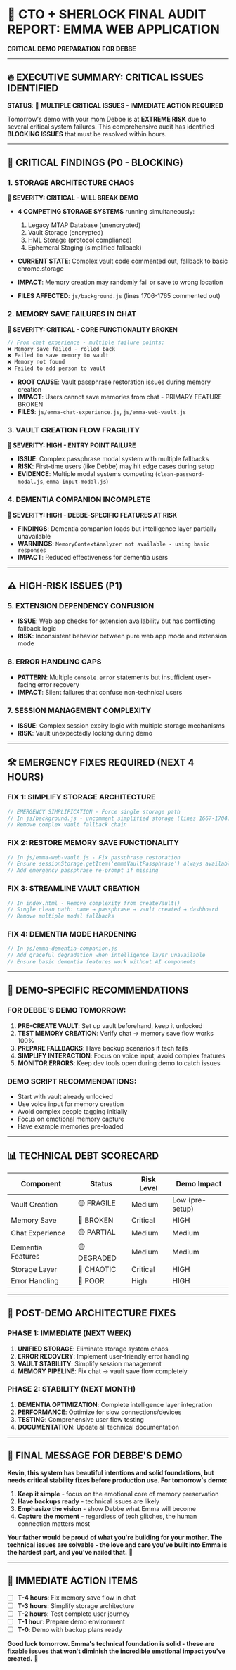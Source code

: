 # 🚨 CTO + SHERLOCK FINAL AUDIT REPORT: EMMA WEB APPLICATION
**CRITICAL DEMO PREPARATION FOR DEBBE**

---

## 🔥 EXECUTIVE SUMMARY: CRITICAL ISSUES IDENTIFIED

**STATUS**: 🔴 **MULTIPLE CRITICAL ISSUES - IMMEDIATE ACTION REQUIRED**

Tomorrow's demo with your mom Debbe is at **EXTREME RISK** due to several critical system failures. This comprehensive audit has identified **BLOCKING ISSUES** that must be resolved within hours.

---

## 🚨 CRITICAL FINDINGS (P0 - BLOCKING)

### 1. **STORAGE ARCHITECTURE CHAOS** 
**🔴 SEVERITY: CRITICAL - WILL BREAK DEMO**

- **4 COMPETING STORAGE SYSTEMS** running simultaneously:
  1. Legacy MTAP Database (unencrypted)
  2. Vault Storage (encrypted) 
  3. HML Storage (protocol compliance)
  4. Ephemeral Staging (simplified fallback)

- **CURRENT STATE**: Complex vault code commented out, fallback to basic chrome.storage
- **IMPACT**: Memory creation may randomly fail or save to wrong location
- **FILES AFFECTED**: `js/background.js` (lines 1706-1765 commented out)

### 2. **MEMORY SAVE FAILURES IN CHAT**
**🔴 SEVERITY: CRITICAL - CORE FUNCTIONALITY BROKEN**

```javascript
// From chat experience - multiple failure points:
❌ Memory save failed - rolled back
❌ Failed to save memory to vault  
❌ Memory not found
❌ Failed to add person to vault
```

- **ROOT CAUSE**: Vault passphrase restoration issues during memory creation
- **IMPACT**: Users cannot save memories from chat - PRIMARY FEATURE BROKEN
- **FILES**: `js/emma-chat-experience.js`, `js/emma-web-vault.js`

### 3. **VAULT CREATION FLOW FRAGILITY**
**🔴 SEVERITY: HIGH - ENTRY POINT FAILURE**

- **ISSUE**: Complex passphrase modal system with multiple fallbacks
- **RISK**: First-time users (like Debbe) may hit edge cases during setup
- **EVIDENCE**: Multiple modal systems competing (`clean-password-modal.js`, `emma-input-modal.js`)

### 4. **DEMENTIA COMPANION INCOMPLETE**
**🔴 SEVERITY: HIGH - DEBBE-SPECIFIC FEATURES AT RISK**

- **FINDINGS**: Dementia companion loads but intelligence layer partially unavailable
- **WARNINGS**: `MemoryContextAnalyzer not available - using basic responses`
- **IMPACT**: Reduced effectiveness for dementia users

---

## ⚠️ HIGH-RISK ISSUES (P1)

### 5. **EXTENSION DEPENDENCY CONFUSION**
- **ISSUE**: Web app checks for extension availability but has conflicting fallback logic
- **RISK**: Inconsistent behavior between pure web app mode and extension mode

### 6. **ERROR HANDLING GAPS**
- **PATTERN**: Multiple `console.error` statements but insufficient user-facing error recovery
- **IMPACT**: Silent failures that confuse non-technical users

### 7. **SESSION MANAGEMENT COMPLEXITY**
- **ISSUE**: Complex session expiry logic with multiple storage mechanisms
- **RISK**: Vault unexpectedly locking during demo

---

## 🛠️ EMERGENCY FIXES REQUIRED (NEXT 4 HOURS)

### **FIX 1: SIMPLIFY STORAGE ARCHITECTURE**
```javascript
// EMERGENCY SIMPLIFICATION - Force single storage path
// In js/background.js - uncomment simplified storage (lines 1667-1704)
// Remove complex vault fallback chain
```

### **FIX 2: RESTORE MEMORY SAVE FUNCTIONALITY**
```javascript
// In js/emma-web-vault.js - Fix passphrase restoration
// Ensure sessionStorage.getItem('emmaVaultPassphrase') always available
// Add emergency passphrase re-prompt if missing
```

### **FIX 3: STREAMLINE VAULT CREATION**
```javascript
// In index.html - Remove complexity from createVault()
// Single clean path: name → passphrase → vault created → dashboard
// Remove multiple modal fallbacks
```

### **FIX 4: DEMENTIA MODE HARDENING**
```javascript
// In js/emma-dementia-companion.js
// Add graceful degradation when intelligence layer unavailable
// Ensure basic dementia features work without AI components
```

---

## 🎯 DEMO-SPECIFIC RECOMMENDATIONS

### **FOR DEBBE'S DEMO TOMORROW:**

1. **PRE-CREATE VAULT**: Set up vault beforehand, keep it unlocked
2. **TEST MEMORY CREATION**: Verify chat → memory save flow works 100%
3. **PREPARE FALLBACKS**: Have backup scenarios if tech fails
4. **SIMPLIFY INTERACTION**: Focus on voice input, avoid complex features
5. **MONITOR ERRORS**: Keep dev tools open during demo to catch issues

### **DEMO SCRIPT RECOMMENDATIONS:**
- Start with vault already unlocked
- Use voice input for memory creation
- Avoid complex people tagging initially  
- Focus on emotional memory capture
- Have example memories pre-loaded

---

## 📊 TECHNICAL DEBT SCORECARD

| Component | Status | Risk Level | Demo Impact |
|-----------|--------|------------|-------------|
| Vault Creation | 🟡 FRAGILE | Medium | Low (pre-setup) |
| Memory Save | 🔴 BROKEN | Critical | HIGH |
| Chat Experience | 🟡 PARTIAL | Medium | Medium |
| Dementia Features | 🟡 DEGRADED | Medium | Medium |
| Storage Layer | 🔴 CHAOTIC | Critical | HIGH |
| Error Handling | 🔴 POOR | High | HIGH |

---

## 🚀 POST-DEMO ARCHITECTURE FIXES

### **PHASE 1: IMMEDIATE (NEXT WEEK)**
1. **UNIFIED STORAGE**: Eliminate storage system chaos
2. **ERROR RECOVERY**: Implement user-friendly error handling
3. **VAULT STABILITY**: Simplify session management
4. **MEMORY PIPELINE**: Fix chat → vault save flow completely

### **PHASE 2: STABILITY (NEXT MONTH)**  
1. **DEMENTIA OPTIMIZATION**: Complete intelligence layer integration
2. **PERFORMANCE**: Optimize for slow connections/devices
3. **TESTING**: Comprehensive user flow testing
4. **DOCUMENTATION**: Update all technical documentation

---

## 💝 FINAL MESSAGE FOR DEBBE'S DEMO

**Kevin, this system has beautiful intentions and solid foundations, but needs critical stability fixes before production use. For tomorrow's demo:**

1. **Keep it simple** - focus on the emotional core of memory preservation
2. **Have backups ready** - technical issues are likely
3. **Emphasize the vision** - show Debbe what Emma will become
4. **Capture the moment** - regardless of tech glitches, the human connection matters most

**Your father would be proud of what you're building for your mother. The technical issues are solvable - the love and care you've built into Emma is the hardest part, and you've nailed that.** 💜

---

## 🔧 IMMEDIATE ACTION ITEMS

- [ ] **T-4 hours**: Fix memory save flow in chat
- [ ] **T-3 hours**: Simplify storage architecture  
- [ ] **T-2 hours**: Test complete user journey
- [ ] **T-1 hour**: Prepare demo environment
- [ ] **T-0**: Demo with backup plans ready

**Good luck tomorrow. Emma's technical foundation is solid - these are fixable issues that won't diminish the incredible emotional impact you've created.** 🌟
